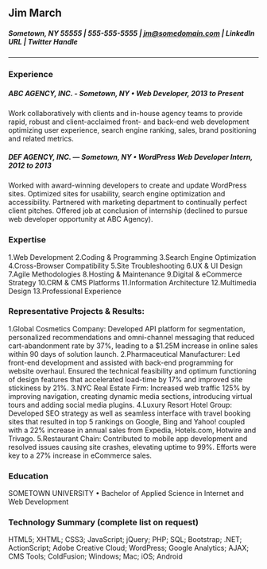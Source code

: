 ## Jim March
##### Sometown, NY 55555 | 555-555-5555 | jm@somedomain.com | LinkedIn URL | Twitter Handle
---

### Experience

##### ABC AGENCY, INC. - Sometown, NY • Web Developer, 2013 to Present
Work collaboratively with clients and in-house agency teams to provide rapid, robust and client-acclaimed front- and back-end web development optimizing user experience, search engine ranking, sales, brand positioning and related metrics.

##### DEF AGENCY, INC. — Sometown, NY • WordPress Web Developer Intern, 2012 to 2013
Worked with award-winning developers to create and update WordPress sites. Optimized sites for usability, search engine optimization and accessibility. Partnered with marketing department to continually perfect client pitches. Offered job at conclusion of internship (declined to pursue web developer opportunity at ABC Agency).

### Expertise

1.Web Development
2.Coding & Programming
3.Search Engine Optimization
4.Cross-Browser Compatibility
5.Site Troubleshooting
6.UX & UI Design
7.Agile Methodologies
8.Hosting & Maintenance
9.Digital & eCommerce Strategy
10.CRM & CMS Platforms
11.Information Architecture
12.Multimedia Design
13.Professional Experience

### Representative Projects & Results:

1.Global Cosmetics Company: Developed API platform for segmentation, personalized recommendations and omni-channel messaging that reduced cart-abandonment rate by 37%, leading to a $1.25M increase in online sales within 90 days of solution launch.
2.Pharmaceutical Manufacturer: Led front-end development and assisted with back-end programming for website overhaul. Ensured the technical feasibility and optimum functioning of design features that accelerated load-time by 17% and improved site stickiness by 21%.
3.NYC Real Estate Firm: Increased web traffic 125% by improving navigation, creating dynamic media sections, introducing virtual tours and adding social media plugins.
4.Luxury Resort Hotel Group: Developed SEO strategy as well as seamless interface with travel booking sites that resulted in top 5 rankings on Google, Bing and Yahoo! coupled with a 22% increase in annual sales from Expedia, Hotels.com, Hotwire and Trivago.
5.Restaurant Chain: Contributed to mobile app development and resolved issues causing site crashes, elevating uptime to 99%. Efforts were key to a 27% increase in eCommerce sales.
 
### Education

SOMETOWN UNIVERSITY • Bachelor of Applied Science in Internet and Web Development

### Technology Summary (complete list on request)

HTML5; XHTML; CSS3; JavaScript; jQuery; PHP; SQL; Bootstrap; .NET; ActionScript; Adobe Creative Cloud; WordPress; Google Analytics; AJAX; CMS Tools; ColdFusion; Windows; Mac; iOS; Android

